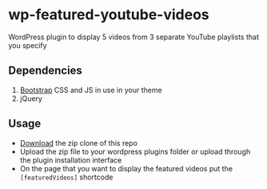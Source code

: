 # wp-featured-youtube-videos
WordPress plugin to display 5 videos from 3 separate YouTube playlists that you specify

## Dependencies
1. [Bootstrap](http://getbootstrap.com/) CSS and JS in use in your theme
2. jQuery

## Usage
* [Download](https://github.com/mhcodner/wp-featured-youtube-videos/archive/master.zip) the zip clone of this repo
* Upload the zip file to your wordpress plugins folder or upload through the plugin installation interface
* On the page that you want to display the featured videos put the `[featuredVideos]` shortcode
